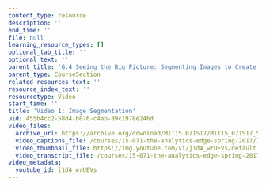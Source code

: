 ```yaml
---
content_type: resource
description: ''
end_time: ''
file: null
learning_resource_types: []
optional_tab_title: ''
optional_text: ''
parent_title: '6.4 Seeing the Big Picture: Segmenting Images to Create Data  (Recitation)'
parent_type: CourseSection
related_resources_text: ''
resource_index_text: ''
resourcetype: Video
start_time: ''
title: 'Video 1: Image Segmentation'
uid: 455b4cc2-58d4-b076-c4ab-89c1978e246d
video_files:
  archive_url: https://archive.org/download/MIT15.071S17/MIT15_071S17_Session_6.4.02_300k.mp4
  video_captions_file: /courses/15-071-the-analytics-edge-spring-2017/794ebf7d8a8955ff8fa531f11f063788_j1d4_wrUEVs.vtt
  video_thumbnail_file: https://img.youtube.com/vi/j1d4_wrUEVs/default.jpg
  video_transcript_file: /courses/15-071-the-analytics-edge-spring-2017/dc18e66ed88643c86abff1349ab66b8e_j1d4_wrUEVs.pdf
video_metadata:
  youtube_id: j1d4_wrUEVs
---
```

